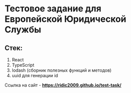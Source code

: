 # Тестовое задание для Европейской Юридической Службы

## Стек:
1. React
2. TypeScript
3. lodash (сборник полезных функций и методов)
4. uuid для генерации id

Ссылка на сайт - **https://ridic2009.github.io/test-task/**

